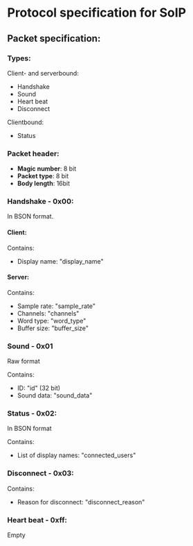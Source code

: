 # Protocol specification for SoIP

## Packet specification:

### Types:

Client- and serverbound:

- Handshake
- Sound
- Heart beat
- Disconnect

Clientbound:
- Status

### Packet header:

- **Magic number**: 8 bit
- **Packet type**: 8 bit
- **Body length**: 16bit

### Handshake - 0x00:

In BSON format.

#### Client:

Contains:

- Display name: "display_name"

#### Server:

Contains:

- Sample rate: "sample_rate"
- Channels: "channels"
- Word type: "word_type"
- Buffer size: "buffer_size"

### Sound - 0x01

Raw format

Contains:

- ID: "id" (32 bit)
- Sound data: "sound_data"

### Status - 0x02:

In BSON format

Contains:

- List of display names: "connected_users"

### Disconnect - 0x03:

Contains:

- Reason for disconnect: "disconnect_reason"

### Heart beat - 0xff:

Empty
